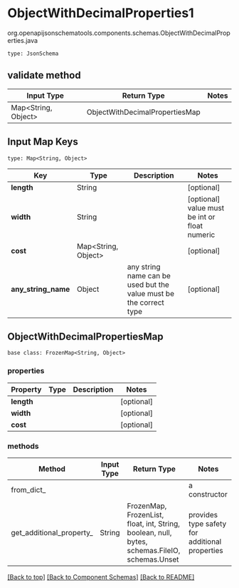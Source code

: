 # ObjectWithDecimalProperties1
org.openapijsonschematools.components.schemas.ObjectWithDecimalProperties.java
```
type: JsonSchema
```

## validate method
| Input Type | Return Type | Notes |
| ---------- | ----------- | ----- |
| Map<String, Object> | ObjectWithDecimalPropertiesMap | |

## Input Map Keys
```
type: Map<String, Object>
```
Key | Type |  Description | Notes
------------ | ------------- | ------------- | -------------
**length** | String |  | [optional]
**width** | String |  | [optional] value must be int or float numeric
**cost** | Map<String, Object> |  | [optional]
**any_string_name** | Object | any string name can be used but the value must be the correct type | [optional]

## ObjectWithDecimalPropertiesMap
```
base class: FrozenMap<String, Object>
```

### properties
Property | Type | Description | Notes
-------- | ---- | ----------- | -----
**length** |  |  | [optional]
**width** |  |  | [optional]
**cost** |  |  | [optional]

### methods
Method | Input Type | Return Type | Notes
------ | ---------- | ----------- | ------
from_dict_ |  |  | a constructor
get_additional_property_ | String | FrozenMap, FrozenList, float, int, String, boolean, null, bytes, schemas.FileIO, schemas.Unset | provides type safety for additional properties

[[Back to top]](#top) [[Back to Component Schemas]](../../../README.md#Component-Schemas) [[Back to README]](../../../README.md)

